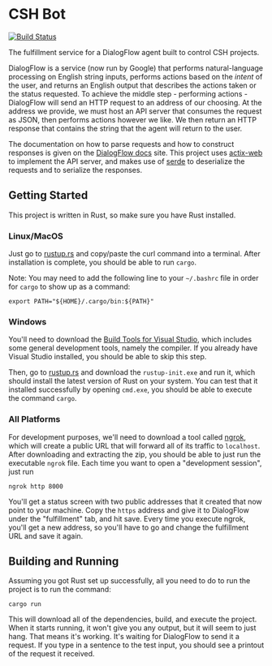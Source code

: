# CSH Bot

[![Build Status](https://travis-ci.org/ComputerScienceHouse/csh-bot.svg?branch=master)](https://travis-ci.org/ComputerScienceHouse/csh-bot)

The fulfillment service for a DialogFlow agent built to control CSH projects.

DialogFlow is a service (now run by Google) that performs natural-language
processing on English string inputs, performs actions based on the _intent_ of
the user, and returns an English output that describes the actions taken or the
status requested. To achieve the middle step - performing actions - DialogFlow
will send an HTTP request to an address of our choosing. At the address we
provide, we must host an API server that consumes the request as JSON, then
performs actions however we like. We then return an HTTP response that contains
the string that the agent will return to the user.

The documentation on how to parse requests and how to construct responses is
given on the [DialogFlow docs] site. This project uses [actix-web] to implement
the API server, and makes use of [serde] to deserialize the requests and to
serialize the responses.

[DialogFlow docs]: https://dialogflow.com/docs/fulfillment/how-it-works
[actix-web]: https://github.com/actix/actix-web
[serde]: https://github.com/serde-rs/serde

## Getting Started

This project is written in Rust, so make sure you have Rust installed.

### Linux/MacOS

Just go to [rustup.rs](https://rustup.rs) and copy/paste the curl command into
a terminal. After installation is complete, you should be able to run
`cargo`.

Note: You may need to add the following line to your `~/.bashrc` file in order
for `cargo` to show up as a command:

```
export PATH="${HOME}/.cargo/bin:${PATH}"
```

### Windows

You'll need to download the [Build Tools for Visual Studio], which includes
some general development tools, namely the compiler. If you already have
Visual Studio installed, you should be able to skip this step.

[Build Tools for Visual Studio]: https://visualstudio.microsoft.com/downloads/

Then, go to [rustup.rs](https://rustup.rs) and download the `rustup-init.exe`
and run it, which should install the latest version of Rust on your system.
You can test that it installed successfully by opening `cmd.exe`, you should
be able to execute the command `cargo`.

### All Platforms

For development purposes, we'll need to download a tool called [ngrok], which
will create a public URL that will forward all of its traffic to `localhost`.
After downloading and extracting the zip, you should be able to just run the
executable `ngrok` file. Each time you want to open a "development session",
just run

```
ngrok http 8000
```

You'll get a status screen with two public addresses that it created that now
point to your machine. Copy the `https` address and give it to DialogFlow
under the "fulfillment" tab, and hit save. Every time you execute ngrok, you'll
get a new address, so you'll have to go and change the fulfillment URL and
save it again.

[ngrok]: https://ngrok.com/download

## Building and Running

Assuming you got Rust set up successfully, all you need to do to run the
project is to run the command:

```
cargo run
```

This will download all of the dependencies, build, and execute the project.
When it starts running, it won't give you any output, but it will seem to just
hang. That means it's working. It's waiting for DialogFlow to send it a request.
If you type in a sentence to the test input, you should see a printout of the
request it received.
